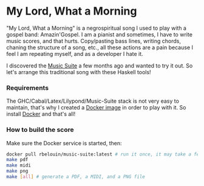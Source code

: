 My Lord, What a Morning
=======================

"My Lord, What a Morning" is a negrospiritual song I used to play with a gospel band: Amazin'Gospel. I am a pianist and sometimes, I have to write music scores, and that hurts. Copy/pasting bass lines, writing chords, chaning the structure of a song, etc., all these actions are a pain because I feel I am repeating myself, and as a developer I hate it.

I discovered the [Music Suite](http://music-suite.github.io/docs/ref/) a few months ago and wanted to try it out. So let's arrange this traditional song with these Haskell tools!

### Requirements

The GHC/Cabal/Latex/Lilypond/Music-Suite stack is not very easy to maintain, that's why I created a [Docker image](https://github.com/rbelouin/docker-music-suite) in order to play with it. So install [Docker](https://www.docker.com) and that's all!

### How to build the score

Make sure the Docker service is started, then:

```sh
docker pull rbelouin/music-suite:latest # run it once, it may take a few minutes
make pdf
make midi
make png
make [all] # generate a PDF, a MIDI, and a PNG file
```

